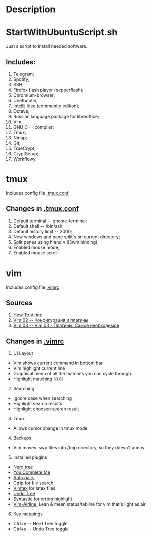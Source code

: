 # Description

# StartWithUbuntuScript.sh

Just a script to install needed software.

## Includes:

1. Telegram;
2. Spotify;
3. SSH;
4. Firefox flash player (pepperflash);
5. Chromium-browser;
6. Unetbootin;
7. Intellij Idea (community edition);
8. Octave;
9. Russian language package for libreoffice;
10. Vim;
11. GNU C++ compiler;
12. Tmux;
13. Nmap;
14. Git;
15. TrueCrypt;
16. CryptSetup;
17. Workflowy.

# tmux

Includes config file [.tmux.conf](tmux/config/.tmux.conf)

## Changes in [.tmux.conf](tmux/config/.tmux.conf)


1. Default terminal -- gnome-terminal;
2. Default shell -- /bin/zsh;
3. Default history limit -- 2000;
4. New windows and pane split's on current directory;
5. Split panes using h and v (i3wm binding);
6. Enabled mouse mode;
7. Enabled mouse scroll

# vim

Includes config file [.vimrc](/vim/config/.vimrc)

## Sources
1. [How To Vimrc](https://dougblack.io/words/a-good-vimrc.html)
2. [Vim 02 -- Конфигурация и плагины](https://www.youtube.com/watch?v=VPENostK_3w)
3. [Vim 03 -- Vim 03 - Плагины. Самое необходимое](https://www.youtube.com/watch?v=pIcLJc85RDc)

## Changes in [.vimrc](/vim/config/.vimrc)

1. UI Layout
- Vim shows current command in bottom bar
- Vim highlight current line
- Graphical menu of all the matches you can cycle through.
- Highlight matching [{()}]
2. Searching
- Ignore case when searching
- Highlight search results
- Highlight choosen search result
3. Tmux
- Allows cursor change in tmux mode
4. Backups
- Vim moves .swp files into /tmp directory, so they doesn't annoy
5. Installed plugins
- [Nerd tree](https://github.com/scrooloose/nerdtree)
- [You Complete Me](https://github.com/Valloric/YouCompleteMe)
- [Auto pairs](https://github.com/jiangmiao/auto-pairs)
- [Ctrlp](https://github.com/kien/ctrlp.vim) for file search
- [Vimtex](https://github.com/lervag/vimtex) for latex files
- [Undo Tree](https://github.com/mbbill/undotree)
- [Syntastic](https://github.com/scrooloose/syntastic) for errors highlight
- [Vim-Airline.](https://github.com/vim-airline/vim-airline) Lean & mean status/tabline for vim that's light as air

6. Key mappings
- Ctrl+e -- Nerd Tree toggle
- Ctrl+u -- Undo Tree toggle
